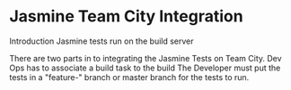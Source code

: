 ﻿# Jasmine Team City Integration

Introduction
Jasmine tests run on the build server

There are two parts in to integrating the Jasmine Tests on Team City.
Dev Ops has to associate a build task to the build
The Developer must put the tests in a "feature-" branch or master branch for the tests to run.
